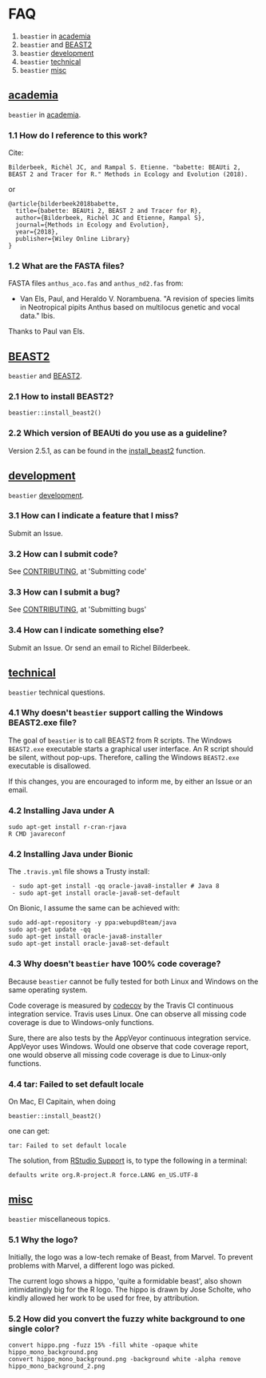 # FAQ

 1. `beastier` in [academia](#academia) 
 2. `beastier` and [BEAST2](#BEAST2)
 3. `beastier` [development](#development) 
 4. `beastier` [technical](#technical)
 5. `beastier` [misc](#misc)

## [academia](#academia)

`beastier` in [academia](#academia).

### 1.1 How do I reference to this work?

Cite:

```
Bilderbeek, Richèl JC, and Rampal S. Etienne. "babette: BEAUti 2, BEAST 2 and Tracer for R." Methods in Ecology and Evolution (2018).
```

or

```
@article{bilderbeek2018babette,
  title={babette: BEAUti 2, BEAST 2 and Tracer for R},
  author={Bilderbeek, Richèl JC and Etienne, Rampal S},
  journal={Methods in Ecology and Evolution},
  year={2018},
  publisher={Wiley Online Library}
}
```

### 1.2 What are the FASTA files?

FASTA files `anthus_aco.fas` and `anthus_nd2.fas` from:
 
 * Van Els, Paul, and Heraldo V. Norambuena. "A revision of species limits in Neotropical pipits Anthus based on multilocus genetic and vocal data." Ibis.

Thanks to Paul van Els.

## [BEAST2](#BEAST2)

`beastier` and [BEAST2](#BEAST2).

### 2.1 How to install BEAST2?

```
beastier::install_beast2()
```

### 2.2 Which version of BEAUti do you use as a guideline?

Version 2.5.1, as can be found in the [install_beast2](https://github.com/richelbilderbeek/beastier/blob/master/R/install_beast2.R) function.

## [development](#development) 

`beastier` [development](#development).

### 3.1 How can I indicate a feature that I miss?

Submit an Issue.

### 3.2 How can I submit code?

See [CONTRIBUTING](CONTRIBUTING.md), at 'Submitting code'

### 3.3 How can I submit a bug?

See [CONTRIBUTING](CONTRIBUTING.md), at 'Submitting bugs' 

### 3.4 How can I indicate something else?

Submit an Issue. Or send an email to Richel Bilderbeek.

## [technical](#technical)

`beastier` technical questions.

### 4.1 Why doesn't `beastier` support calling the Windows BEAST2.exe file?

The goal of `beastier` is to call BEAST2 from R scripts.
The Windows `BEAST2.exe` executable starts a graphical user interface.
An R script should be silent, without pop-ups. 
Therefore, calling the Windows `BEAST2.exe` executable is disallowed.

If this changes, you are encouraged to inform me, by either an Issue
or an email.

### 4.2 Installing Java under A


```
sudo apt-get install r-cran-rjava
R CMD javareconf
```

### 4.2 Installing Java under Bionic

The `.travis.yml` file shows a Trusty install:

```
 - sudo apt-get install -qq oracle-java8-installer # Java 8
 - sudo apt-get install oracle-java8-set-default
```

On Bionic, I assume the same can be achieved with:

```
sudo add-apt-repository -y ppa:webupd8team/java 
sudo apt-get update -qq
sudo apt-get install oracle-java8-installer
sudo apt-get install oracle-java8-set-default
```

### 4.3 Why doesn't `beastier` have 100% code coverage?

Because `beastier` cannot be fully tested for both
Linux and Windows on the same operating system.

Code coverage is measured by [codecov](https://codecov.io/gh/richelbilderbeek/beastier/tree/master/R) by the Travis CI continuous integration service.
Travis uses Linux. 
One can observe all missing code coverage is due to Windows-only functions.

Sure, there are also tests by the AppVeyor continuous integration service.
AppVeyor uses Windows. Would one observe that code coverage report, 
one would observe all missing code coverage is due to Linux-only functions.

### 4.4 tar: Failed to set default locale

On Mac, El Capitain, when doing

```
beastier::install_beast2()
```

one can get:

```
tar: Failed to set default locale
``` 

The solution, from [RStudio Support](https://support.rstudio.com/hc/en-us/community/posts/212446787-tar-Failed-to-set-default-locale) 
is, to type the following in a terminal:

```
defaults write org.R-project.R force.LANG en_US.UTF-8
```

## [misc](#misc)

`beastier` miscellaneous topics.

### 5.1 Why the logo?

Initially, the logo was a low-tech remake of Beast, from Marvel.
To prevent problems with Marvel, a different logo was picked.

The current logo shows a hippo, 'quite a formidable beast', also shown
intimidatingly big for the R logo. 
The hippo is drawn by Jose Scholte, who kindly allowed her work to
be used for free, by attribution.

### 5.2 How did you convert the fuzzy white background to one single color?

```
convert hippo.png -fuzz 15% -fill white -opaque white hippo_mono_background.png
convert hippo_mono_background.png -background white -alpha remove hippo_mono_background_2.png
```
